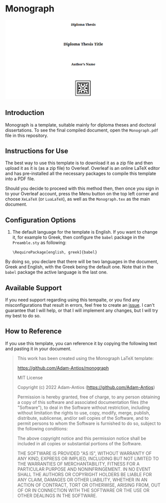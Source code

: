 # Monograph

![](./monograph/Resources/front_page_en.png)

## Introduction

Monograph is a template, suitable mainly for diploma theses and doctoral dissertations.
To see the final compiled document, open the `Monograph.pdf` file in this repository.

## Instructions for Use

The best way to use this template is to download it as a zip file and then upload it as it is (as a zip file) to Overleaf.
Overleaf is an online LaTeX editor and has pre-installed all the necessary packages to compile this template into a PDF file.

Should you decide to proceed with this method then, then once you sign in to your Overleaf account, press the Menu button on the top left corner and choose `XeLaTeX` (or `LuaLaTeX`), as well as the `Monograph.tex` as the main document.

## Configuration Options

1. The default language for the template is English. If you want to change it, for example to Greek, then configure the `babel` package in the `Preamble.sty` as following:

    ```
    \RequirePackage[english, greek]{babel}
    ```

By doing so, you declare that there will be two languages in the document, Greek and English, with the Greek being the default one.
Note that in the `babel` package the active language is the last one.

## Available Support

If you need support regarding using this tempalte, or you find any misconfigurations that result in errors, feel free to create an [issue](https://github.com/Adam-Antios/monograph/issues).
I can't guarantee that I will help, or that I will implement any changes, but I will try my best to do so.

## How to Reference

If you use this template, you can reference it by copying the following text and pasting it in your document.

> This work has been created using the Monograph LaTeX template:
>
> https://github.com/Adam-Antios/monograph
>
> MIT License
>
> Copyright (c) 2022 Adam-Antios (https://github.com/Adam-Antios)
>
> Permission is hereby granted, free of charge, to any person obtaining a copy of this software and associated documentation files (the "Software"), to deal in the Software without restriction, including without limitation the rights to use, copy, modify, merge, publish, distribute, sublicense, and/or sell copies of the Software, and to permit persons to whom the Software is furnished to do so, subject to the following conditions:
>
> The above copyright notice and this permission notice shall be included in all copies or substantial portions of the Software.
>
> THE SOFTWARE IS PROVIDED "AS IS", WITHOUT WARRANTY OF ANY KIND, EXPRESS OR IMPLIED, INCLUDING BUT NOT LIMITED TO THE WARRANTIES OF MERCHANTABILITY, FITNESS FOR A PARTICULAR PURPOSE AND NONINFRINGEMENT. IN NO EVENT SHALL THE AUTHORS OR COPYRIGHT HOLDERS BE LIABLE FOR ANY CLAIM, DAMAGES OR OTHER LIABILITY, WHETHER IN AN ACTION OF CONTRACT, TORT OR OTHERWISE, ARISING FROM, OUT OF OR IN CONNECTION WITH THE SOFTWARE OR THE USE OR OTHER DEALINGS IN THE SOFTWARE.
